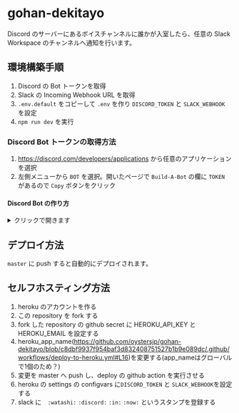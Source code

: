 # gohan-dekitayo

Discord のサーバーにあるボイスチャンネルに誰かが入室したら、任意の Slack Workspace のチャンネルへ通知を行います。

## 環境構築手順

1. Discord の Bot トークンを取得
2. Slack の Incoming Webhook URL を取得
3. `.env.default` をコピーして `.env` を作り `DISCORD_TOKEN` と `SLACK_WEBHOOK` を設定
4. `npm run dev` を実行

### Discord Bot トークンの取得方法

1. https://discord.com/developers/applications から任意のアプリケーションを選択
2. 左側メニューから `BOT` を選択。開いたページで `Build-A-Bot` の欄に `TOKEN` があるので `Copy` ボタンをクリック

#### Discord Bot の作り方

<details><summary>クリックで開きます</summary>

1. https://discord.com/developers/applications > New Application をクリック
2. `NAME` に適当なお名前を記入 `Create`
3. 左側メニューから `BOT` を選択。開いたページで `Add Bot` をクリック (ポップアップが出るので `Yes, do its!` を選択する)
4. 左側メニューから `OAuth2` を選択。`OAuth2 URL Generator`から `bot` にチェックをつける
5. 下に URL が生成されるのでその URL を開き、自分の Discord サーバに追加してください
</details>

## デプロイ方法

`master` に push すると自動的にデプロイされます。

## セルフホスティング方法

1. heroku のアカウントを作る
1. この repository を fork する
1. fork した repository の github secret に HEROKU_API_KEY と HEROKU_EMAIL を設定する
1. heroku_app_name(https://github.com/oystersjp/gohan-dekitayo/blob/c8dbf9937f954baf3d832408751527b1b9e089dc/.github/workflows/deploy-to-heroku.yml#L16)を変更する(app_nameはグローバルで1個のため？)
1. 変更を master へ push し、deploy の github action を実行させる
1. heroku の settings の configvars に`DISCORD_TOKEN` と `SLACK_WEBHOOK`を設定する
1. slack に　`:watashi:` `:discord:` `:in:` `:now:` というスタンプを登録する
